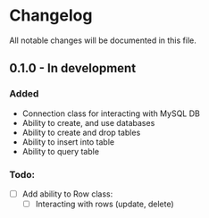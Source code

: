 # Changelog
All notable changes will be documented in this file.

## 0.1.0 - In development
### Added
- Connection class for interacting with MySQL DB
- Ability to create, and use databases
- Ability to create and drop tables
- Ability to insert into table
- Ability to query table
### Todo:
- [ ] Add ability to Row class:
  - [ ] Interacting with rows (update, delete)